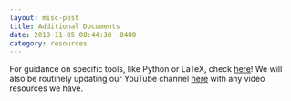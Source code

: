 ```yaml
---
layout: misc-post
title: Additional Documents
date: 2019-11-05 08:44:38 -0400
category: resources
---
```


<p>For guidance on specific tools, like Python or LaTeX, check <a href="">here</a>! We will also be routinely updating our YouTube channel <a href="https://www.youtube.com/channel/UC3ge6-bfAyjfRiXGL7no1vw">here</a> with any video resources we have.
</p>